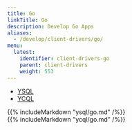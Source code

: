 ```yaml
---
title: Go
linkTitle: Go
description: Develop Go Apps
aliases:
  - /develop/client-drivers/go/
menu:
  latest:
    identifier: client-drivers-go
    parent: client-drivers
    weight: 553
---
```


<ul class="nav nav-tabs nav-tabs-yb">
  <li>
    <a href="#ysql" class="nav-link active" id="ysql-tab" data-toggle="tab" role="tab" aria-controls="ysql" aria-selected="false">
      <i class="icon-postgres" aria-hidden="true"></i>
      YSQL
    </a>
  </li>
  <li>
    <a href="#cql" class="nav-link" id="cql-tab" data-toggle="tab" role="tab" aria-controls="cql" aria-selected="true">
      <i class="icon-cassandra" aria-hidden="true"></i>
      YCQL
    </a>
  </li>
</ul>

<div class="tab-content">
    <div id="ysql" class="tab-pane fade show active" role="tabpanel" aria-labelledby="ysql-tab">
    {{% includeMarkdown "ysql/go.md" /%}}
  </div>
  <div id="cql" class="tab-pane fade" role="tabpanel" aria-labelledby="cql-tab">
    {{% includeMarkdown "ycql/go.md" /%}}
  </div>
</div>
